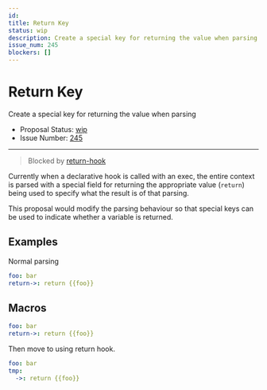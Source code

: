 ```yaml
---
id:
title: Return Key
status: wip
description: Create a special key for returning the value when parsing
issue_num: 245
blockers: []
---
```

[//]: # (--start-header--DO NOT MODIFY)

# Return Key

Create a special key for returning the value when parsing

- Proposal Status: [wip](README.md#status)
- Issue Number: [245](https://github.com/sudoblockio/tackle/issue/245)
---
[//]: # (--end-header--start-body--MODIFY)

> Blocked by [return-hook](return-hook.md)

Currently when a declarative hook is called with an exec, the entire context is parsed with a special field for returning the appropriate value (`return`) being used to specify what the result is of that parsing.

This proposal would modify the parsing behaviour so that special keys can be used to indicate whether a variable  is returned.

## Examples

Normal parsing
```yaml
foo: bar
return->: return {{foo}}
```


## Macros

```yaml
foo: bar
return->: return {{foo}}
```

Then move to using return hook.
```yaml
foo: bar
tmp:
  ->: return {{foo}}
```
